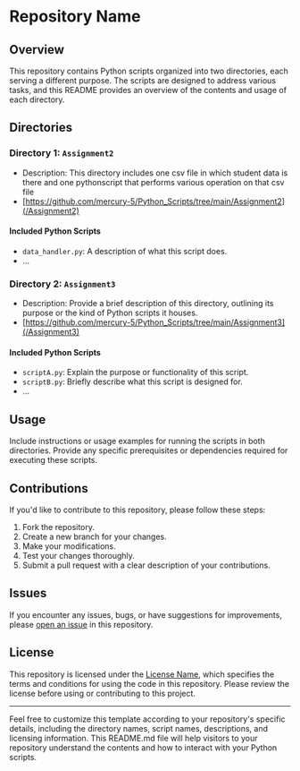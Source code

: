 # Repository Name

## Overview

This repository contains Python scripts organized into two directories, each serving a different purpose. The scripts are designed to address various tasks, and this README provides an overview of the contents and usage of each directory.

## Directories

### Directory 1: `Assignment2`

- Description: This directory includes one csv file in which student data is there and one pythonscript that performs various operation on that csv file
- [https://github.com/mercury-5/Python_Scripts/tree/main/Assignment2](/Assignment2)

#### Included Python Scripts

- `data_handler.py`: A description of what this script does.
- ...

### Directory 2: `Assignment3`

- Description: Provide a brief description of this directory, outlining its purpose or the kind of Python scripts it houses.
- [https://github.com/mercury-5/Python_Scripts/tree/main/Assignment3](/Assignment3)

#### Included Python Scripts

- `scriptA.py`: Explain the purpose or functionality of this script.
- `scriptB.py`: Briefly describe what this script is designed for.
- ...

## Usage

Include instructions or usage examples for running the scripts in both directories. Provide any specific prerequisites or dependencies required for executing these scripts.

## Contributions

If you'd like to contribute to this repository, please follow these steps:

1. Fork the repository.
2. Create a new branch for your changes.
3. Make your modifications.
4. Test your changes thoroughly.
5. Submit a pull request with a clear description of your contributions.

## Issues

If you encounter any issues, bugs, or have suggestions for improvements, please [open an issue](/issues) in this repository.

## License

This repository is licensed under the [License Name](/LICENSE), which specifies the terms and conditions for using the code in this repository. Please review the license before using or contributing to this project.

---

Feel free to customize this template according to your repository's specific details, including the directory names, script names, descriptions, and licensing information. This README.md file will help visitors to your repository understand the contents and how to interact with your Python scripts.
